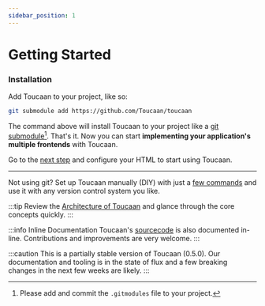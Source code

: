 ```yaml
---
sidebar_position: 1
---
```


# Getting Started

### Installation

Add Toucaan to your project, like so:

```bash title="at/your/project/root/"
git submodule add https://github.com/Toucaan/toucaan
```

The command above will install Toucaan to your project like a [git submodule](https://git-scm.com/book/en/v2/Git-Tools-Submodules)[^1]. That's it. Now you can start **implementing your application's multiple frontends** with Toucaan.

Go to the [next step](./configuration) and configure your HTML to start using Toucaan.

---

Not using git? Set up Toucaan manually (DIY) with just a [few commands](./core-concepts/diy.md) and use it with any version control system you like.

:::tip 
Review the [Architecture of Toucaan](core-concepts/architecture) and glance through the core concepts quickly. 
:::

:::info Inline Documentation 
Toucaan's [sourcecode](https://github.com/Toucaan/toucaan) is also documented in-line. Contributions and improvements are very welcome. 
:::

:::caution 
This is a partially stable version of Toucaan (0.5.0). Our documentation and tooling is in the state of flux and a few breaking changes in the next few weeks are likely. 
:::

[^1]: Please add and commit the `.gitmodules` file to your project.
